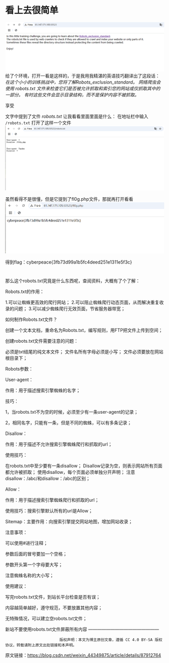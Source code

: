 # 看上去很简单
![alt text](image.png)  
给了个环境，打开一看是这样的，于是我用我精湛的英语技巧翻译出了这段话：   
_在这个小小的训练挑战中，您将了解Robots_exclusion_standard。_
_网络爬虫会使用 robots.txt 文件来检查它们是否被允许抓取和索引您的网站或仅抓取其中的一部分。_
_有时这些文件会显示目录结构，而不是保护内容不被抓取。_

享受

文字中提到了文件
_robots.txt_
让我看看里面里面是什么：
在地址栏中输入  
`/robots.txt`
打开了这样一个文件
![alt text](image-1.png)

虽然看得不是很懂，但是它提到了fl0g.php文件，那就再打开看看
![alt text](image-2.png)

得到flag：cyberpeace{3fb73d99a1b5fc4deed251e1311e5f3c}

#
#
#
#
#
#
#
那么这个robots.txt究竟是什么东西呢，查阅资料，大概有了个了解：   

 Robots.txt的作用：

1.可以让蜘蛛更高效的爬行网站；
2.可以阻止蜘蛛爬行动态页面，从而解决重复收录的问题；
3.可以减少蜘蛛爬行无效页面，节省服务器带宽；

如何制作Robots.txt文件？

创建一个文本文档，重命名为Robots.txt，编写规则，用FTP把文件上传到空间；

 

创建robots.txt文件需要注意的问题：

必须是txt结尾的纯文本文件；
文件名所有字母必须是小写；
文件必须要放在网站根目录下；
 

Robots参数：

User-agent：

作用：用于描述搜索引擎蜘蛛的名字；

技巧：

1，当robots.txt不为空的时候，必须至少有一条user-agent的记录；

2，相同名字，只能有一条，但是不同的蜘蛛，可以有多条记录；

 

Disallow：

作用：用于描述不允许搜索引擎蜘蛛爬行和抓取的url；

使用技巧：

在robots.txt中至少要有一条disallow；
Disallow记录为空，则表示网站所有页面都允许被抓取；
使用disallow，每个页面必须单独分开声明；
注意disallow：/abc/和disallow：/abc的区别；
 

Allow：

作用：用于描述搜索引擎蜘蛛爬行和抓取的url；

使用技巧：搜索引擎默认所有的url是Allow；

 

Sitemap：主要作用：向搜索引擎提交网站地图，增加网站收录；

 

注意事项：

可以使用#进行注释；

参数后面的冒号要加一个空格；

参数开头第一个字母要大写；

注意蜘蛛名称的大小写；

 

使用建议：

写完robots.txt文件，到站长平台检查是否有误；

内容越简单越好，遵守规范，不要放置其他内容；

无特殊情况，可以建立空robots.txt文件；

新站不要使用robots.txt文件屏蔽所有内容
————————————————

                            版权声明：本文为博主原创文章，遵循 CC 4.0 BY-SA 版权协议，转载请附上原文出处链接和本声明。
                        
原文链接：https://blog.csdn.net/weixin_44349875/article/details/87912764